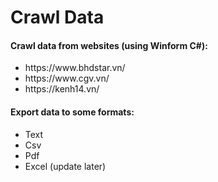 # Crawl Data
<h4>Crawl data from websites (using Winform C#): </h4>
<ul>
  <li>https://www.bhdstar.vn/</li>
  <li>https://www.cgv.vn/</li>
  <li>https://kenh14.vn/</li>
</ul>
<h4>Export data to some formats: </h4>
<ul>
  <li>Text</li>
  <li>Csv</li>
  <li>Pdf</li>
  <li>Excel (update later)</li>
</ul>
